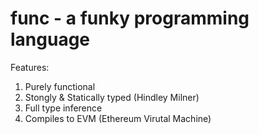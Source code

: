 # func - a funky programming language

Features:
1. Purely functional
2. Stongly & Statically typed (Hindley Milner)
3. Full type inference
4. Compiles to EVM (Ethereum Virutal Machine)